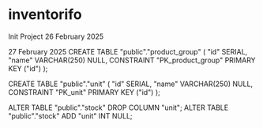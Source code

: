 # inventorifo
Init Project 26 February 2025


27 February 2025
CREATE TABLE "public"."product_group" ( 
  "id" SERIAL,
  "name" VARCHAR(250) NULL,
  CONSTRAINT "PK_product_group" PRIMARY KEY ("id")
);

CREATE TABLE "public"."unit" ( 
  "id" SERIAL,
  "name" VARCHAR(250) NULL,
  CONSTRAINT "PK_unit" PRIMARY KEY ("id")
);

ALTER TABLE "public"."stock" DROP COLUMN "unit";
ALTER TABLE "public"."stock" ADD  "unit" INT NULL;